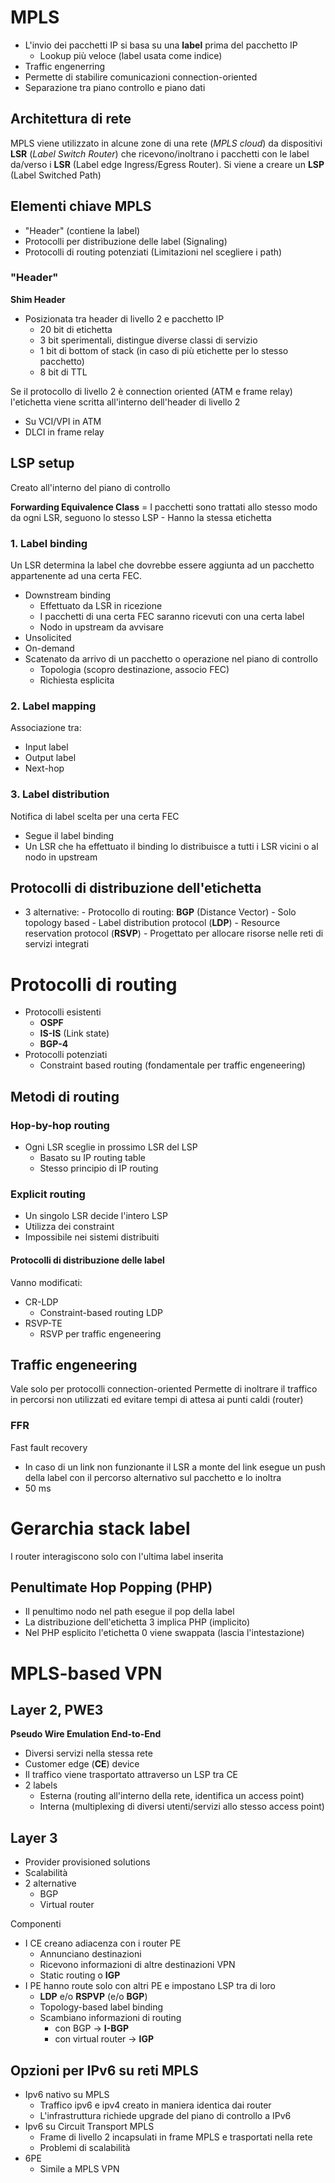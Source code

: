 # MPLS
- L'invio dei pacchetti IP si basa su una **label** prima del pacchetto IP
	- Lookup più veloce (label usata come indice)
- Traffic engenerring
- Permette di stabilire comunicazioni connection-oriented
- Separazione tra piano controllo e piano dati

## Architettura di rete
MPLS viene utilizzato in alcune zone di una rete (*MPLS cloud*) da dispositivi **LSR** (*Label Switch Router*) che ricevono/inoltrano i pacchetti con le label da/verso i **LSR** (Label edge Ingress/Egress Router). Si viene a creare un **LSP** (Label Switched Path)

## Elementi chiave MPLS
- "Header" (contiene la label)
- Protocolli per distribuzione delle label (Signaling)
- Protocolli di routing potenziati (Limitazioni nel scegliere i path)

### "Header"
**Shim Header**
- Posizionata tra header di livello 2 e pacchetto IP
	- 20 bit di etichetta
	- 3 bit sperimentali, distingue diverse classi di servizio
	- 1 bit di bottom of stack (in caso di più etichette per lo stesso pacchetto)
	- 8 bit di TTL 


Se il protocollo di livello 2 è connection oriented (ATM e frame relay) l'etichetta viene scritta all'interno dell'header di livello 2
- Su VCI/VPI in ATM
- DLCI in frame relay

## LSP setup
Creato all'interno del piano di controllo

**Forwarding Equivalence Class** = I pacchetti sono trattati allo stesso modo da ogni LSR, seguono lo stesso LSP
	- Hanno la stessa etichetta


### 1. Label binding
Un LSR determina la label che dovrebbe essere aggiunta ad un pacchetto appartenente ad una certa FEC.
- Downstream binding
	- Effettuato da LSR in ricezione
	- I pacchetti di una certa FEC saranno ricevuti con una certa label
	- Nodo in upstream da avvisare
- Unsolicited
- On-demand
- Scatenato da arrivo di un pacchetto o operazione nel piano di controllo
	- Topologia (scopro destinazione, associo FEC)
	- Richiesta esplicita

### 2. Label mapping
Associazione tra:
- Input label
- Output label
- Next-hop

### 3. Label distribution
Notifica di label scelta per una certa FEC
- Segue il label binding
- Un LSR che ha effettuato il binding lo distribuisce a tutti i LSR vicini o al nodo in upstream


## Protocolli di distribuzione dell'etichetta
- 3 alternative:
		- Protocollo di routing: **BGP** (Distance Vector)
			- Solo topology based
		- Label distribution protocol (**LDP**)
		- Resource reservation protocol (**RSVP**)
			- Progettato per allocare risorse nelle reti di servizi integrati


# Protocolli di routing
- Protocolli esistenti
	- **OSPF**
	- **IS-IS** (Link state)
	- **BGP-4**
- Protocolli potenziati
	- Constraint based routing (fondamentale per traffic engeneering)

## Metodi di routing
### Hop-by-hop routing
- Ogni LSR sceglie in prossimo LSR del LSP
	- Basato su IP routing table
	- Stesso principio di IP routing

### Explicit routing
- Un singolo LSR decide l'intero LSP
- Utilizza dei constraint
- Impossibile nei sistemi distribuiti

#### Protocolli di distribuzione delle label
Vanno modificati:
- CR-LDP
	- Constraint-based routing LDP
- RSVP-TE
	- RSVP per traffic engeneering


## Traffic engeneering
Vale solo per protocolli connection-oriented
Permette di inoltrare il traffico in percorsi non utilizzati ed evitare tempi di attesa ai punti caldi (router)

### FFR
Fast fault recovery
- In caso di un link non funzionante il LSR a monte del link esegue un push della label con il percorso alternativo sul pacchetto e lo inoltra
- 50 ms 

# Gerarchia stack label
I router interagiscono solo con l'ultima label inserita

## Penultimate Hop Popping (PHP)
- Il penultimo nodo nel path esegue il pop della label
- La distribuzione dell'etichetta 3 implica PHP (implicito)
- Nel PHP esplicito l'etichetta 0 viene swappata (lascia l'intestazione)

# MPLS-based VPN
## Layer 2, PWE3
**Pseudo Wire Emulation End-to-End**
- Diversi servizi nella stessa rete
- Customer edge (**CE**) device
- Il traffico viene trasportato attraverso un LSP tra CE
- 2 labels
	- Esterna (routing all'interno della rete, identifica un access point)
	- Interna (multiplexing di diversi utenti/servizi allo stesso access point)

## Layer 3
- Provider provisioned solutions
- Scalabilità
- 2 alternative
	- BGP
	- Virtual router

Componenti
- I CE creano adiacenza con i router PE
	- Annunciano destinazioni
	- Ricevono informazioni di altre destinazioni VPN
	- Static routing o **IGP**
- I PE hanno route solo con altri PE e impostano LSP tra di loro
	- **LDP** e/o **RSPVP** (e/o **BGP**)
	- Topology-based label binding
	- Scambiano informazioni di routing
		- con BGP -> **I-BGP**
		- con virtual router -> **IGP**

## Opzioni per IPv6 su reti MPLS
- Ipv6 nativo su MPLS
	- Traffico ipv6 e ipv4 creato in maniera identica dai router
	- L'infrastruttura richiede upgrade del piano di controllo a IPv6
- Ipv6 su Circuit Transport MPLS
	- Frame di livello 2 incapsulati in frame MPLS e trasportati nella rete
	- Problemi di scalabilità
- 6PE
	- Simile a MPLS VPN